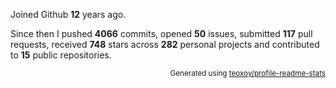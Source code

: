 Joined Github **12** years ago.

Since then I pushed **4066** commits, opened **50** issues, submitted **117** pull requests, received **748** stars across **282** personal projects and contributed to **15** public repositories.

<p align="right"><sub>Generated using <a href="https://github.com/marketplace/actions/profile-readme-stats">teoxoy/profile-readme-stats</a></sub></p>
